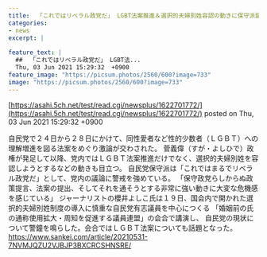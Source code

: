 ```yaml
---
title:  「これではリベラル政党だ」 LGBT法案推進＆選択的夫婦別姓容認の動きに保守派議員の危機感強まる  
categories:
- news
excerpt: |
  
feature_text: |
  ##  「これではリベラル政党だ」 LGBT法...
  Thu, 03 Jun 2021 15:29:32  +0900
feature_image: "https://picsum.photos/2560/600?image=733"
image: "https://picsum.photos/2560/600?image=733"
---
```


[https://asahi.5ch.net/test/read.cgi/newsplus/1622701772/](https://asahi.5ch.net/test/read.cgi/newsplus/1622701772/)
posted on Thu, 03 Jun 2021 15:29:32  +0900

<!--more-->

自民党で２４日から２８日にかけて、同性愛者など性的少数者（ＬＧＢＴ）への理解増進を図る法案をめぐり激論が交わされた。 菅義偉（すが・よしひで）政権が発足して以降、党内ではＬＧＢＴ法案推進だけでなく、選択的夫婦別姓を容認しようとするなどの動きも目立つ。 自民党保守派は「これではまるでリベラル政党だ」として、党内の議論に警戒を強めている。 「保守政党らしからぬ政策提言、法案の提出、そしてそれを通そうとする非常に強い動きに大変な危機感を感じている」 ジャーナリストの櫻井よしこ氏は１９日、国会内で開かれた選択的夫婦別姓制度の導入に慎重な自民党有志議員を中心につくる 「婚姻前の氏の通称使用拡大・周知を促進する議員連盟」の会合で講演し、 自民党の現状について警鐘を鳴らした。会合ではＬＧＢＴ法案についても話題となった。 https://www.sankei.com/article/20210531-7NVMJQZU2VJBJP3BXCRCSHNSRE/
